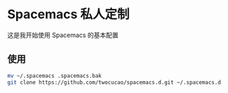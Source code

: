 # Spacemacs 私人定制

这是我开始使用 Spacemacs 的基本配置

## 使用

```bash
mv ~/.spacemacs .spacemacs.bak
git clone https://github.com/twocucao/spacemacs.d.git ~/.spacemacs.d
```

